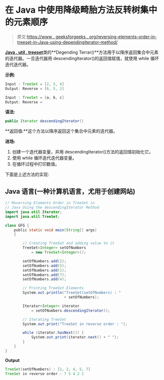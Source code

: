 # 在 Java 中使用降级畸胎方法反转树集中的元素顺序

> 原文:[https://www . geeksforgeeks . org/reversing-elements-order-in-treeset-in-Java-using-dependingiterator-method/](https://www.geeksforgeeks.org/reversing-elements-order-in-treeset-in-java-using-the-descendingiterator-method/)

[**Java . util . treeset<E>**](https://www.geeksforgeeks.org/treeset-in-java-with-examples/)类的**Degending Terrar()**方法用于以降序返回集合中元素的迭代器。一旦迭代器用 descendingIterator()的返回值赋值，就使用 while 循环迭代迭代器。

**示例:**

```java
Input : TreeSet = [2, 5, 6]
Output: Reverse = [6, 5, 2]

Input : TreeSet = [a, b, c]
Output: Reverse = 
```

**语法:**

```java
public Iterator descendingIterator()
```

**返回值:**这个方法以降序返回这个集合中元素的迭代器。

**进场:**

1.  创建一个迭代器变量，并用 descendingIterator()方法的返回值初始化它。
2.  使用 while 循环迭代迭代器变量。
3.  在循环过程中打印数值。

下面是上述方法的实现:

## Java 语言(一种计算机语言，尤用于创建网站)

```java
// Reversing Elements Order in TreeSet in
// Java Using the descendingIterator Method
import java.util.Iterator;
import java.util.TreeSet;

class GFG {
    public static void main(String[] args)
    {

        // Creating TreeSet and adding value to it
        TreeSet<Integer> setOfNumbers
            = new TreeSet<Integer>();

        setOfNumbers.add(2);
        setOfNumbers.add(5);
        setOfNumbers.add(1);
        setOfNumbers.add(7);
        setOfNumbers.add(4);

        // Printing TreeSet Elements
        System.out.println("TreeSet(setOfNumbers) : "
                           + setOfNumbers);

        Iterator<Integer> iterator
            = setOfNumbers.descendingIterator();

        // Iterating TreeSet
        System.out.print("TreeSet in reverse order : ");

        while (iterator.hasNext()) {
            System.out.print(iterator.next() + " ");
        }
    }
}
```

**Output**

```java
TreeSet(setOfNumbers) : [1, 2, 4, 5, 7]
TreeSet in reverse order : 7 5 4 2 1
```